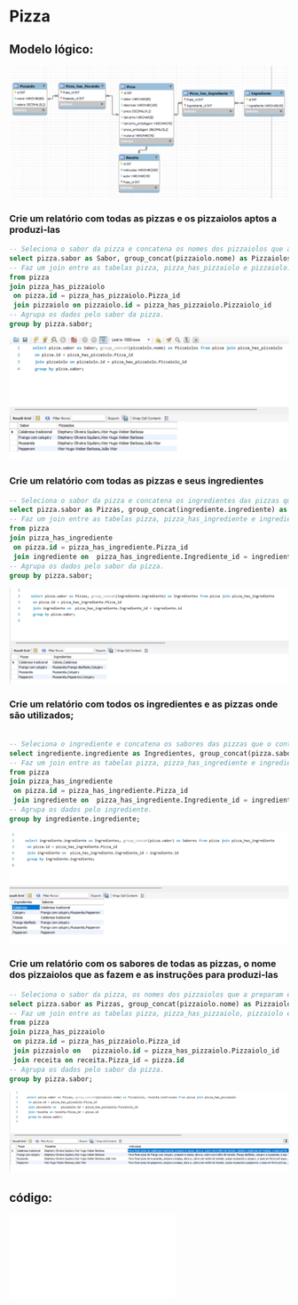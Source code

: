 # Pizza

## Modelo lógico:
![modelo](modelo_logico_pizza.png)

### Crie um relatório com todas as pizzas e os pizzaiolos aptos a produzi-las
``` sql
-- Seleciona o sabor da pizza e concatena os nomes dos pizzaiolos que a preparam.
select pizza.sabor as Sabor, group_concat(pizzaiolo.nome) as Pizzaiolos
-- Faz um join entre as tabelas pizza, pizza_has_pizzaiolo e pizzaiolo.
from pizza
join pizza_has_pizzaiolo
 on pizza.id = pizza_has_pizzaiolo.Pizza_id
 join pizzaiolo on pizzaiolo.id = pizza_has_pizzaiolo.Pizzaiolo_id
-- Agrupa os dados pelo sabor da pizza.
group by pizza.sabor;
```
![pizzaria1](pizza_e_pizzaiolos.png)

### Crie um relatório com todas as pizzas e seus ingredientes
``` sql
-- Seleciona o sabor da pizza e concatena os ingredientes das pizzas que o possuem.
select pizza.sabor as Pizzas, group_concat(ingrediente.ingrediente) as Ingredientes
-- Faz um join entre as tabelas pizza, pizza_has_ingrediente e ingrediente.
from pizza
join pizza_has_ingrediente
 on pizza.id = pizza_has_ingrediente.Pizza_id
 join ingrediente on  pizza_has_ingrediente.Ingrediente_id = ingrediente.id 
-- Agrupa os dados pelo sabor da pizza.
group by pizza.sabor;
```

![pizzaria3](pizza_ingredientes.png)
### Crie um relatório com todos os ingredientes e as pizzas onde são utilizados;

``` sql

-- Seleciona o ingrediente e concatena os sabores das pizzas que o contêm.
select ingrediente.ingrediente as Ingredientes, group_concat(pizza.sabor) as Sabores
-- Faz um join entre as tabelas pizza, pizza_has_ingrediente e ingrediente.
from pizza
join pizza_has_ingrediente
 on pizza.id = pizza_has_ingrediente.Pizza_id
 join ingrediente on  pizza_has_ingrediente.Ingrediente_id = ingrediente.id 
-- Agrupa os dados pelo ingrediente.
group by ingrediente.ingrediente;

```

![pizzaria2](ingrediente_pizza.png)

### Crie um relatório com os sabores de todas as pizzas, o nome dos pizzaiolos que as fazem e as instruções para produzi-las
``` sql
-- Seleciona o sabor da pizza, os nomes dos pizzaiolos que a preparam e as instruções da receita.
select pizza.sabor as Pizzas, group_concat(pizzaiolo.nome) as Pizzaiolos, receita.instrucoes
-- Faz um join entre as tabelas pizza, pizza_has_pizzaiolo, pizzaiolo e receita.
from pizza
join pizza_has_pizzaiolo
 on pizza.id = pizza_has_pizzaiolo.Pizza_id
 join pizzaiolo on   pizzaiolo.id = pizza_has_pizzaiolo.Pizzaiolo_id
 join receita on receita.Pizza_id = pizza.id 
-- Agrupa os dados pelo sabor da pizza.
group by pizza.sabor;
```
![pizzaria4](pizza_pizzaiolo_instrução.png)


## código:
![codigo](tarefapizzaria.sql)
